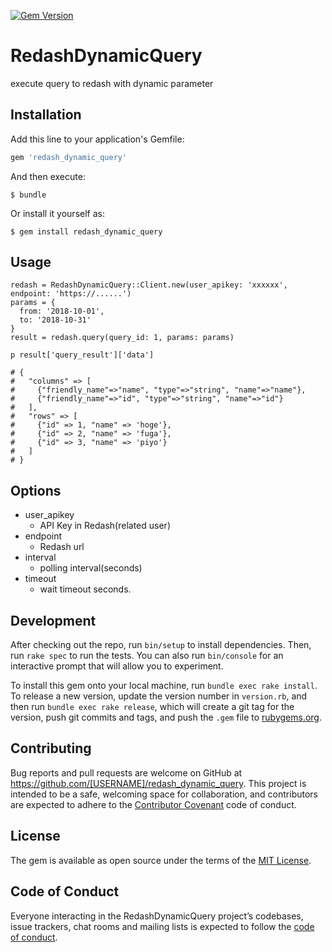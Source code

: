 [![Gem Version](https://badge.fury.io/rb/redash_dynamic_query.svg)](https://badge.fury.io/rb/redash_dynamic_query)

# RedashDynamicQuery

execute query to redash with dynamic parameter

## Installation

Add this line to your application's Gemfile:

```ruby
gem 'redash_dynamic_query'
```

And then execute:

    $ bundle

Or install it yourself as:

    $ gem install redash_dynamic_query

## Usage


```
redash = RedashDynamicQuery::Client.new(user_apikey: 'xxxxxx', endpoint: 'https://......')
params = {
  from: '2018-10-01',
  to: '2018-10-31'
}
result = redash.query(query_id: 1, params: params)

p result['query_result']['data']

# {
#   "columns" => [
#     {"friendly_name"=>"name", "type"=>"string", "name"=>"name"},
#     {"friendly_name"=>"id", "type"=>"string", "name"=>"id"}
#   ],
#   "rows" => [
#     {"id" => 1, "name" => 'hoge'},
#     {"id" => 2, "name" => 'fuga'},
#     {"id" => 3, "name" => 'piyo'}
#   ]
# }
```

## Options
- user_apikey
    - API Key in Redash(related user)
- endpoint
    - Redash url
- interval
    - polling interval(seconds)
- timeout
    - wait timeout seconds.

## Development

After checking out the repo, run `bin/setup` to install dependencies. Then, run `rake spec` to run the tests. You can also run `bin/console` for an interactive prompt that will allow you to experiment.

To install this gem onto your local machine, run `bundle exec rake install`. To release a new version, update the version number in `version.rb`, and then run `bundle exec rake release`, which will create a git tag for the version, push git commits and tags, and push the `.gem` file to [rubygems.org](https://rubygems.org).

## Contributing

Bug reports and pull requests are welcome on GitHub at https://github.com/[USERNAME]/redash_dynamic_query. This project is intended to be a safe, welcoming space for collaboration, and contributors are expected to adhere to the [Contributor Covenant](http://contributor-covenant.org) code of conduct.

## License

The gem is available as open source under the terms of the [MIT License](https://opensource.org/licenses/MIT).

## Code of Conduct

Everyone interacting in the RedashDynamicQuery project’s codebases, issue trackers, chat rooms and mailing lists is expected to follow the [code of conduct](https://github.com/[USERNAME]/redash_dynamic_query/blob/master/CODE_OF_CONDUCT.md).

